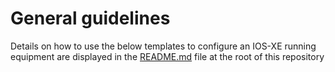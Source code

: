 # General guidelines
Details on how to use the below templates to configure an IOS-XE running equipment are displayed in the [README.md](https://github.com/kentik/config-snippets/blob/master/README.md) file at the root of this repository
